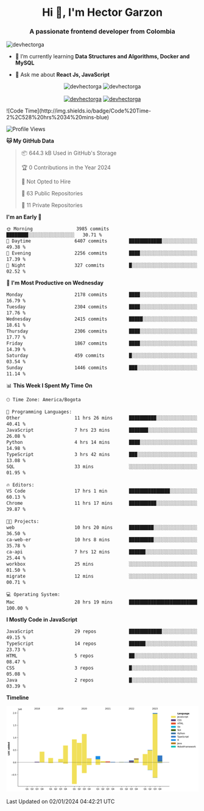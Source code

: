 <h1 align="center">Hi 👋, I'm Hector Garzon</h1>
<h3 align="center">A passionate frontend developer from Colombia</h3>

<p align="left"> <img src="https://komarev.com/ghpvc/?username=devhectorga" alt="devhectorga" /> </p>

- 🌱 I’m currently learning **Data Structures and Algorithms, Docker and MySQL**

- 💬 Ask me about **React Js, JavaScript**

<p align="center"> <img src="https://github-readme-stats.vercel.app/api?username=devhectorga&count_private=true&show_icons=true" alt="devhectorga" /> <img src="https://github-readme-stats.vercel.app/api/top-langs/?username=devhectorga&layout=compact" alt="devhectorga" /></p>

<p align="center">
<a href="https://twitter.com/devhectorga" target="blank"><img align="center" src="https://cdn.jsdelivr.net/npm/simple-icons@3.0.1/icons/twitter.svg" alt="devhectorga" height="20" width="20" /></a>
<a href="https://linkedin.com/in/devhectorga" target="blank"><img align="center" src="https://cdn.jsdelivr.net/npm/simple-icons@3.0.1/icons/linkedin.svg" alt="devhectorga" height="20" width="20" /></a>
</p>
<!--START_SECTION:waka-->
![Code Time](http://img.shields.io/badge/Code%20Time-2%2C528%20hrs%2034%20mins-blue)

![Profile Views](http://img.shields.io/badge/Profile%20Views-0-blue)

**🐱 My GitHub Data** 

> 📦 644.3 kB Used in GitHub's Storage 
 > 
> 🏆 0 Contributions in the Year 2024
 > 
> 🚫 Not Opted to Hire
 > 
> 📜 63 Public Repositories 
 > 
> 🔑 11 Private Repositories 
 > 
**I'm an Early 🐤** 

```text
🌞 Morning                3985 commits        ████████░░░░░░░░░░░░░░░░░   30.71 % 
🌆 Daytime                6407 commits        ████████████░░░░░░░░░░░░░   49.38 % 
🌃 Evening                2256 commits        ████░░░░░░░░░░░░░░░░░░░░░   17.39 % 
🌙 Night                  327 commits         █░░░░░░░░░░░░░░░░░░░░░░░░   02.52 % 
```
📅 **I'm Most Productive on Wednesday** 

```text
Monday                   2178 commits        ████░░░░░░░░░░░░░░░░░░░░░   16.79 % 
Tuesday                  2304 commits        ████░░░░░░░░░░░░░░░░░░░░░   17.76 % 
Wednesday                2415 commits        █████░░░░░░░░░░░░░░░░░░░░   18.61 % 
Thursday                 2306 commits        ████░░░░░░░░░░░░░░░░░░░░░   17.77 % 
Friday                   1867 commits        ████░░░░░░░░░░░░░░░░░░░░░   14.39 % 
Saturday                 459 commits         █░░░░░░░░░░░░░░░░░░░░░░░░   03.54 % 
Sunday                   1446 commits        ███░░░░░░░░░░░░░░░░░░░░░░   11.14 % 
```


📊 **This Week I Spent My Time On** 

```text
🕑︎ Time Zone: America/Bogota

💬 Programming Languages: 
Other                    11 hrs 26 mins      ██████████░░░░░░░░░░░░░░░   40.41 % 
JavaScript               7 hrs 23 mins       ███████░░░░░░░░░░░░░░░░░░   26.08 % 
Python                   4 hrs 14 mins       ████░░░░░░░░░░░░░░░░░░░░░   14.98 % 
TypeScript               3 hrs 42 mins       ███░░░░░░░░░░░░░░░░░░░░░░   13.08 % 
SQL                      33 mins             ░░░░░░░░░░░░░░░░░░░░░░░░░   01.95 % 

🔥 Editors: 
VS Code                  17 hrs 1 min        ███████████████░░░░░░░░░░   60.13 % 
Chrome                   11 hrs 17 mins      ██████████░░░░░░░░░░░░░░░   39.87 % 

🐱‍💻 Projects: 
web                      10 hrs 20 mins      █████████░░░░░░░░░░░░░░░░   36.50 % 
ca-web-er                10 hrs 8 mins       █████████░░░░░░░░░░░░░░░░   35.78 % 
ca-api                   7 hrs 12 mins       ██████░░░░░░░░░░░░░░░░░░░   25.44 % 
workbox                  25 mins             ░░░░░░░░░░░░░░░░░░░░░░░░░   01.50 % 
migrate                  12 mins             ░░░░░░░░░░░░░░░░░░░░░░░░░   00.71 % 

💻 Operating System: 
Mac                      28 hrs 19 mins      █████████████████████████   100.00 % 
```

**I Mostly Code in JavaScript** 

```text
JavaScript               29 repos            ████████████░░░░░░░░░░░░░   49.15 % 
TypeScript               14 repos            ██████░░░░░░░░░░░░░░░░░░░   23.73 % 
HTML                     5 repos             ██░░░░░░░░░░░░░░░░░░░░░░░   08.47 % 
CSS                      3 repos             █░░░░░░░░░░░░░░░░░░░░░░░░   05.08 % 
Java                     2 repos             █░░░░░░░░░░░░░░░░░░░░░░░░   03.39 % 
```



**Timeline**

![Lines of Code chart](https://raw.githubusercontent.com/devHectorGa/devHectorGa/master/assets/bar_graph.png)


 Last Updated on 02/01/2024 04:42:21 UTC
<!--END_SECTION:waka-->
